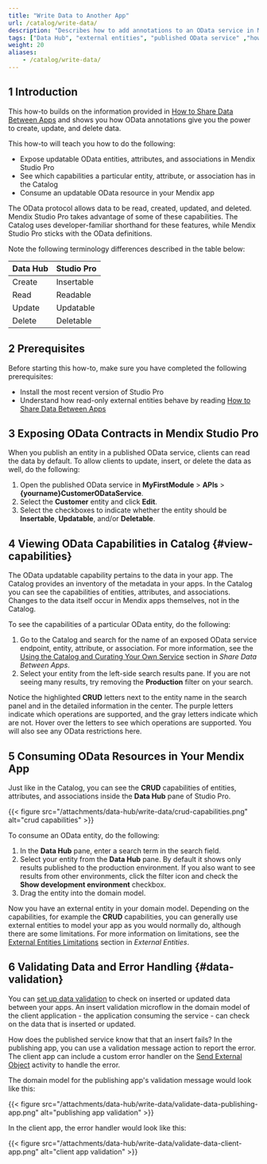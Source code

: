 ```yaml
---
title: "Write Data to Another App"
url: /catalog/write-data/
description: "Describes how to add annotations to an OData service in Mendix Studio Pro, see external entities with these features in the Catalog, and use them to build your app."
tags: ["Data Hub", "external entities", "published OData service" ,"how to","OData", "Catalog"]
weight: 20
aliases:
    - /catalog/write-data/
---
```


## 1 Introduction

This how-to builds on the information provided in [How to Share Data Between Apps](/catalog/write-data/) and shows you how OData annotations give you the power to create, update, and delete data.

This how-to will teach you how to do the following:

* Expose updatable OData entities, attributes, and associations in Mendix Studio Pro
* See which capabilities a particular entity, attribute, or association has in the Catalog
* Consume an updatable OData resource in your Mendix app

The OData protocol allows data to be read, created, updated, and deleted. Mendix Studio Pro takes advantage of some of these capabilities. The Catalog uses developer-familiar shorthand for these features, while Mendix Studio Pro sticks with the OData definitions.

Note the following terminology differences described in the table below:

| Data Hub | Studio Pro |
| -------- | ---------- |
| Create   | Insertable |
| Read     | Readable   |
| Update   | Updatable  |
| Delete   | Deletable  |

## 2 Prerequisites

Before starting this how-to, make sure you have completed the following prerequisites:

* Install the most recent version of Studio Pro
* Understand how read-only external entities behave by reading [How to Share Data Between Apps](/catalog/write-data/)

## 3 Exposing OData Contracts in Mendix Studio Pro

When you publish an entity in a published OData service, clients can read the data by default. To allow clients to update, insert, or delete the data as well, do the following:

1. Open the published OData service in **MyFirstModule** > **APIs** > **{yourname}CustomerODataService**.
2. Select the **Customer** entity and click **Edit**.
3. Select the checkboxes to indicate whether the entity should be **Insertable**, **Updatable**, and/or **Deletable**.

## 4 Viewing OData Capabilities in Catalog {#view-capabilities}

The OData updatable capability pertains to the data in your app. The Catalog provides an inventory of the metadata in your apps. In the Catalog you can see the capabilities of entities, attributes, and associations. Changes to the data itself occur in Mendix apps themselves, not in the Catalog.

To see the capabilities of a particular OData entity, do the following: 

1. Go to the Catalog and search for the name of an exposed OData service endpoint, entity, attribute, or association. For more information, see the [Using the Catalog and Curating Your Own Service](/catalog/share-data/#use-and-curate) section in *Share Data Between Apps*.
2. Select your entity from the left-side search results pane. If you are not seeing many results, try removing the **Production** filter on your search.

Notice the highlighted **CRUD** letters next to the entity name in the search panel and in the detailed information in the center. The purple letters indicate which operations are supported, and the gray letters indicate which are not. Hover over the letters to see which operations are supported. You will also see any OData restrictions here.

## 5 Consuming OData Resources in Your Mendix App

Just like in the Catalog, you can see the **CRUD** capabilities of entities, attributes, and associations inside the **Data Hub** pane of Studio Pro.

{{< figure src="/attachments/data-hub/write-data/crud-capabilities.png" alt="crud capabilities" >}}

To consume an OData entity, do the following:

1. In the **Data Hub** pane, enter a search term in the search field. 
2. Select your entity from the **Data Hub** pane. By default it shows only results published to the production environment. If you also want to see results from other environments, click the filter icon and check the **Show development environment** checkbox.
3. Drag the entity into the domain model.

Now you have an external entity in your domain model. Depending on the capabilities, for example the **CRUD** capabilities, you can generally use external entities to model your app as you would normally do, although there are some limitations. For more information on limitations, see the [External Entities Limitations](/refguide/external-entities/#limitations) section in *External Entities*. 

## 6 Validating Data and Error Handling {#data-validation}

You can [set up data validation](/refguide/setting-up-data-validation/) to check on inserted or updated data between your apps. An insert validation microflow in the domain model of the client application - the application consuming the service - can check on the data that is inserted or updated.

How does the published service know that that an insert fails? In the publishing app, you can use a validation message action to report the error. The client app can include a custom error handler on the [Send External Object](/refguide/send-external-object/) activity to handle the error.

The domain model for the publishing app's validation message would look like this:

{{< figure src="/attachments/data-hub/write-data/validate-data-publishing-app.png" alt="publishing app validation" >}}

In the client app, the error handler would look like this:

{{< figure src="/attachments/data-hub/write-data/validate-data-client-app.png" alt="client app validation" >}}

